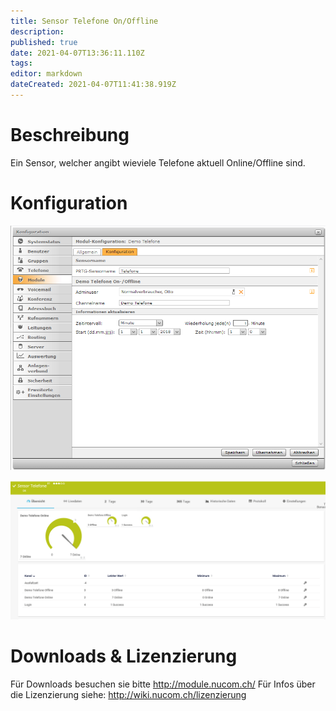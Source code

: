 ```yaml
---
title: Sensor Telefone On/Offline
description: 
published: true
date: 2021-04-07T13:36:11.110Z
tags: 
editor: markdown
dateCreated: 2021-04-07T11:41:38.919Z
---
```


# Beschreibung
Ein Sensor, welcher angibt wieviele Telefone aktuell Online/Offline sind.
# Konfiguration
![Phonesonoffline](/uploads/prtg/phonesonoffline.png "Phonesonoffline")

![Phonesonofflinesensor](/uploads/prtg/phonesonofflinesensor.png "Phonesonofflinesensor")
# Downloads & Lizenzierung
Für Downloads besuchen sie bitte http://module.nucom.ch/
Für Infos über die Lizenzierung siehe: http://wiki.nucom.ch/lizenzierung
